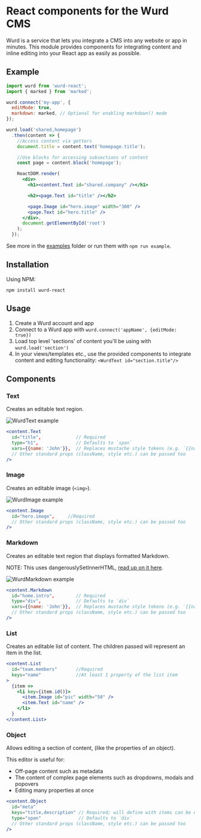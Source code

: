 # React components for the Wurd CMS
Wurd is a service that lets you integrate a CMS into any website or app in minutes.  This module provides components for integrating content and inline editing into your React app as easily as possible.


## Example
```jsx
import wurd from 'wurd-react';
import { marked } from 'marked';

wurd.connect('my-app', {
  editMode: true,
  markdown: marked, // Optional for enabling markdown() mode
});

wurd.load('shared,homepage')
  .then(content => {
    //Access content via getters
    document.title = content.text('homepage.title');

    //Use blocks for accessing subsections of content
    const page = content.block('homepage');

    ReactDOM.render(
      <div>
        <h1><content.Text id="shared.company" /></h1>

        <h2><page.Text id="title" /></h2>

        <page.Image id="hero.image" width="300" />
        <page.Text id="hero.title" />
      </div>, 
      document.getElementById('root')
    );
  });
```

See more in the [examples](https://github.com/wurdcms/wurd-react/tree/master/examples) folder or run them with `npm run example`.


## Installation
Using NPM:
```
npm install wurd-react
```

## Usage
1. Create a Wurd account and app
2. Connect to a Wurd app with `wurd.connect('appName', {editMode: true})`
3. Load top level 'sections' of content you'll be using with `wurd.load('section')`
4. In your views/templates etc., use the provided components to integrate content and editing functionality: `<WurdText id="section.title"/>`


## Components
### Text
Creates an editable text region.

![WurdText example](https://wurdcms.github.io/images/text-vars.gif)

```jsx
<content.Text
  id="title",             // Required
  type="h1",              // Defaults to `span` 
  vars={{name: 'John'}},  // Replaces mustache style tokens (e.g. `{{name}}`) with the given data
  // Other standard props (className, style etc.) can be passed too
/>
```

### Image
Creates an editable image (`<img>`).

![WurdImage example](https://wurdcms.github.io/images/image.gif)

```jsx
<content.Image
  id="hero.image",     //Required
  // Other standard props (className, style etc.) can be passed too
/>
```

### Markdown
Creates an editable text region that displays formatted Markdown.

NOTE: This uses dangerouslySetInnerHTML, [read up on it here](https://facebook.github.io/react/docs/dom-elements.html#dangerouslysetinnerhtml).

![WurdMarkdown example](https://wurdcms.github.io/images/markdown.gif)

```jsx
<content.Markdown
  id="home.intro",        // Required
  type="div",             // Defaults to `div`
  vars={{name: 'John'}},  // Replaces mustache style tokens (e.g. `{{name}}`) with the given data
  // Other standard props (className, style etc.) can be passed too
/>
```

### List
Creates an editable list of content. The children passed will represent an item in the list.

```jsx
<content.List 
  id="team.members"       //Required
  keys="name"             //At least 1 property of the list item
>
  {item => 
    <li key={item.id()}>
      <item.Image id="pic" width="50" />
      <item.Text id="name" />
    </li>
  }
</content.List>
```


### Object
Allows editing a section of content, (like the properties of an object).

This editor is useful for:
- Off-page content such as metadata
- The content of complex page elements such as dropdowns, modals and popovers
- Editing many properties at once

```jsx
<content.Object
  id="meta"
  keys="title,description" // Required; will define with items can be edited
  type="span"              // Defaults to `div`
  // Other standard props (className, style etc.) can be passed too
/>
```
